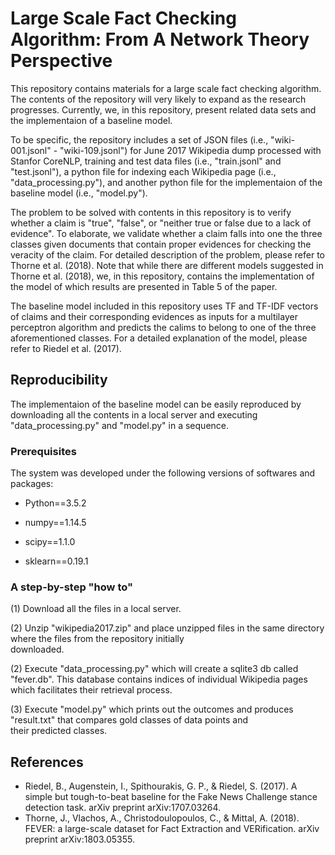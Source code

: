 # Large Scale Fact Checking Algorithm: From A Network Theory Perspective

This repository contains materials for a large scale fact checking algorithm. The contents of the repository will very likely to expand as the research progresses. Currently, we, in this repository, present related data sets and the implementaion of a baseline model.

To be specific, the repository includes a set of JSON files (i.e., "wiki-001.jsonl" - "wiki-109.jsonl") for June 2017 Wikipedia dump processed with Stanfor CoreNLP, training and test data files (i.e., "train.jsonl" and "test.jsonl"), a python file for indexing each Wikipedia page (i.e., "data_processing.py"), and another python file for the implementaion of the baseline model (i.e., "model.py").

The problem to be solved with contents in this repository is to verify whether a claim is "true", "false", or "neither true or false due to a lack of evidence". To elaborate, we validate whether a claim falls into one the three classes given documents that contain proper evidences for checking the veracity of the claim. For detailed description of the problem, please refer to Thorne et al. (2018). Note that while there are different models suggested in Thorne et al. (2018), we, in this repository, contains the implementation of the model of which results are presented in Table 5 of the paper.

The baseline model included in this repository uses TF and TF-IDF vectors of claims and their corresponding evidences as inputs for a multilayer perceptron algorithm and predicts the calims to belong to one of the three aforementioned classes. For a detailed explanation of the model, please refer to Riedel et al. (2017).

## Reproducibility

The implementaion of the baseline model can be easily reproduced by downloading all the contents in a local server and executing "data_processing.py" and "model.py" in a sequence.

### Prerequisites

The system was developed under the following versions of softwares and packages:

- Python==3.5.2

- numpy==1.14.5

- scipy==1.1.0

- sklearn==0.19.1


### A step-by-step "how to"
(1) Download all the files in a local server.

(2) Unzip "wikipedia2017.zip" and place unzipped files in the same directory where the files from the repository initially   
    downloaded.
    
(2) Execute "data_processing.py" which will create a sqlite3 db called "fever.db".
    This database contains indices of individual Wikipedia pages which facilitates their retrieval process.
    
(3) Execute "model.py" which prints out the outcomes and produces "result.txt" that compares gold classes of data points and   
    their predicted classes.

## References
- Riedel, B., Augenstein, I., Spithourakis, G. P., & Riedel, S. (2017). A simple but tough-to-beat baseline for the Fake News Challenge stance detection task. arXiv preprint arXiv:1707.03264.
- Thorne, J., Vlachos, A., Christodoulopoulos, C., & Mittal, A. (2018). FEVER: a large-scale dataset for Fact Extraction and VERification. arXiv preprint arXiv:1803.05355.
